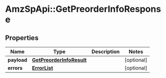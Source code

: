 # AmzSpApi::GetPreorderInfoResponse

## Properties
Name | Type | Description | Notes
------------ | ------------- | ------------- | -------------
**payload** | [**GetPreorderInfoResult**](GetPreorderInfoResult.md) |  | [optional] 
**errors** | [**ErrorList**](ErrorList.md) |  | [optional] 

